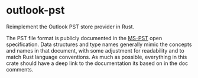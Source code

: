 # outlook-pst

Reimplement the Outlook PST store provider in Rust.

The PST file format is publicly documented in the [MS-PST](https://learn.microsoft.com/en-us/openspecs/office_file_formats/ms-pst/141923d5-15ab-4ef1-a524-6dce75aae546) open specification. Data structures and type names generally mimic the concepts and names in that document, with some adjustment for readability and to match Rust language conventions. As much as possible, everything in this crate should have a deep link to the documentation its based on in the doc comments. 

